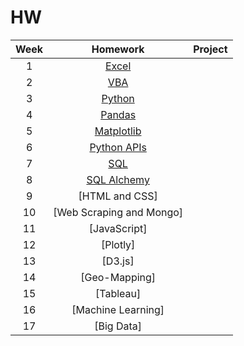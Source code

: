# HW
|Week| Homework  |Project|
|:---:|:---:|:---:|
|1| [Excel](HW1)|   |
|2| [VBA](HW2)|   |
|3| [Python](HW3)  |   |
|4| [Pandas](HW4) |   |
|5| [Matplotlib](HW5)  |   |
|6| [Python APIs](HW6)  |   |
|7| [SQL](HW9)  |   |
|8| [SQL Alchemy](HW10)  |   |
|9| [HTML and CSS]  |   |
|10| [Web Scraping and Mongo]  |   |
|11| [JavaScript]  |   |
|12| [Plotly]  |   |
|13| [D3.js]  |   |
|14| [Geo-Mapping]  |   |
|15| [Tableau]  |   |
|16| [Machine Learning]  |   |
|17| [Big Data] |   |
